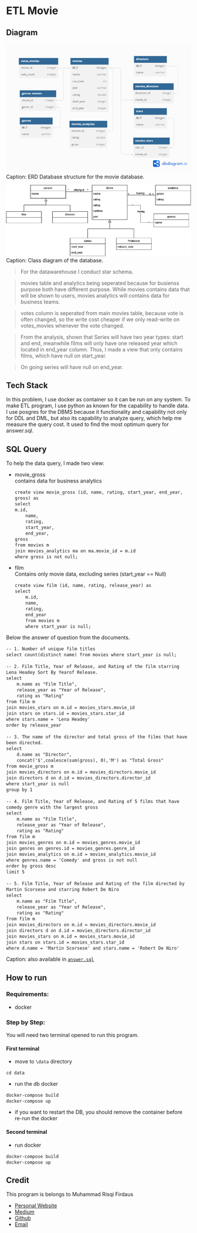 # ETL Movie
## Diagram
![Movie Database Structure](Movie.png)
Caption: ERD Database structure for the movie database.

![Movie Logical Structure](logical_scheme.png)
Caption: Class diagram of the database.

> For the datawarehouse I conduct star schema.

> movies table and analytics being seperated because for busienss purpose both have different purpose. While movies contains data that will be shown to users, movies analytics will contains data for business teams.

> votes column is seperated from main movies table, because vote is often changed, so the write cost cheaper if we only read-write on votes_movies whenever the vote changed.

> From the analysis, shown that Series will have two year types: start and end, meanwhile films will only have one released year which located in end_year column. Thus, I made a view that only contains films, which have null on start_year.

> On going series will have null on end_year.

## Tech Stack
In this problem, I use docker as container so it can be run on any system. To make ETL program, I use python as known for the capability to handle data. I use posgres for the DBMS because it functionality and capability not only for DDL and DML, but also its capability to analyze query, which help me measure the query cost. It used to find the most optimum query for answer.sql.

## SQL Query
To help the data query, I made two view:
- movie_gross
    <br />contains data for business analytics
    ```
    create view movie_gross (id, name, rating, start_year, end_year, gross) as 
    select
    m.id,
        name,
        rating,
        start_year,
        end_year,
    gross
    from movies m 
    join movies_analytics ma on ma.movie_id = m.id
    where gross is not null;
    ```
- film
    <br /> Contains only movie data, excluding series (start_year == Null)
    ```
    create view film (id, name, rating, release_year) as
    select
        m.id,
        name,
        rating,
        end_year
        from movies m
        where start_year is null;
    ```

Below the answer of question from the documents.
```
-- 1. Number of unique film titles
select count(distinct name) from movies where start_year is null;

-- 2. Film Title, Year of Release, and Rating of the film starring Lena Headey Sort By Yearof Release.
select 
    m.name as "Film Title",
    release_year as "Year of Release",
    rating as "Rating"
from film m
join movies_stars on m.id = movies_stars.movie_id
join stars on stars.id = movies_stars.star_id
where stars.name = 'Lena Headey'
order by release_year

-- 3. The name of the director and total gross of the films that have been directed.
select 
    d.name as "Director",
    concat('$',coalesce(sum(gross), 0),'M') as "Total Gross"
from movie_gross m
join movies_directors on m.id = movies_directors.movie_id
join directors d on d.id = movies_directors.director_id
where start_year is null 
group by 1

-- 4. Film Title, Year of Release, and Rating of 5 films that have comedy genre with the largest gross
select  
    m.name as "Film Title",
    release_year as "Year of Release",
    rating as "Rating"
from film m
join movies_genres on m.id = movies_genres.movie_id
join genres on genres.id = movies_genres.genre_id
join movies_analytics on m.id = movies_analytics.movie_id
where genres.name = 'Comedy' and gross is not null
order by gross desc
limit 5

-- 5. Film Title, Year of Release and Rating of the film directed by Martin Scorsese and starring Robert De Niro
select
    m.name as "Film Title",
    release_year as "Year of Release",
    rating as "Rating"
from film m
join movies_directors on m.id = movies_directors.movie_id
join directors d on d.id = movies_directors.director_id
join movies_stars on m.id = movies_stars.movie_id
join stars on stars.id = movies_stars.star_id
where d.name = 'Martin Scorsese' and stars.name = 'Robert De Niro'
```
Caption: also available in [`answer.sql`](answer.sql)

## How to run
### Requirements:
- docker

### Step by Step:
You will need two terminal opened to run this program.
#### First terminal
- move to `\data` directory
```
cd data
```
- run the db docker
```
docker-compose build
docker-compose up
```
- if you want to restart the DB, you should remove the container before re-run the docker

#### Second terminal
- run docker
```
docker-compose build
docker-compose up
```

## Credit
This program is belongs to Muhammad Risqi Firdaus
- [Personal Website](mrfirdauss.vercel.app)
- [Medium](https://mrfirdauss.medium.com/)
- [Github](https://github.com/mrfirdauss-20/)
- [Email](mailto:risqi.firdaus20@gmail.com)

